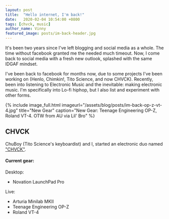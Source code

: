 ```yaml
---
layout: post
title:  "Hello internet, I'm back!"
date:   2020-02-04 10:54:00 +0800
tags: [chvck, music]
author_name: Vinny
featured_image: posts/im-back-header.jpg
---
```


It's been two years since I've left blogging and social media as a whole. The time without facebook granted me the needed much timeout. Now, I come back to social media with a fresh new outlook, splashed with the same IDGAF mindset.

I've been back to facebook for months now, due to some projects I've been working on (Henlo, Chimkin!, Tito Science, and now CHVCK). Recently, been into listening to Electronic Music and the inevitable: making electronic music. I'm specifically into Lo-fi hiphop, but I also list and experiment with other forms.

<!--more-->

{% include image_full.html imageurl="/assets/blog/posts/im-back-op-z-vt-4.jpg" title="New Gear" caption="New Gear: Teenage Engineering OP-Z, Roland VT-4. OTW from AU via Lil' Bro" %}

## CHVCK

ChuBoy (Tito Science's keyboardist) and I, started an electronic duo named ["CHVCK"](https://www.facebook.com/chvckofficial).

#### Current gear:
Desktop:
- Novation LaunchPad Pro
  
Live:
- Arturia Minilab MKII
- Teenage Engineering OP-Z
- Roland VT-4

<!-- You’ll find this post in your `_posts` directory. Go ahead and edit it and re-build the site to see your changes. You can rebuild the site in many different ways, but the most common way is to run `jekyll serve`, which launches a web server and auto-regenerates your site when a file is updated.

Jekyll requires blog post files to be named according to the following format:

`YEAR-MONTH-DAY-title.MARKUP`

Where `YEAR` is a four-digit number, `MONTH` and `DAY` are both two-digit numbers, and `MARKUP` is the file extension representing the format used in the file. After that, include the necessary front matter. Take a look at the source for this post to get an idea about how it works.

Jekyll also offers powerful support for code snippets:

{% highlight ruby %}
def print_hi(name)
  puts "Hi, #{name}"
end
print_hi('Tom')
#=> prints 'Hi, Tom' to STDOUT.
{% endhighlight %}

Check out the [Jekyll docs][jekyll-docs] for more info on how to get the most out of Jekyll. File all bugs/feature requests at [Jekyll’s GitHub repo][jekyll-gh]. If you have questions, you can ask them on [Jekyll Talk][jekyll-talk].

[jekyll-docs]: https://jekyllrb.com/docs/home
[jekyll-gh]:   https://github.com/jekyll/jekyll
[jekyll-talk]: https://talk.jekyllrb.com/ -->
